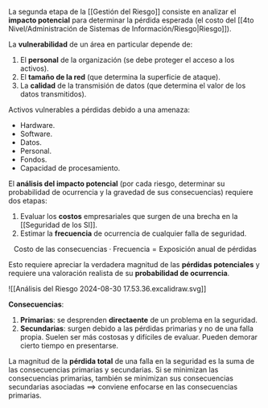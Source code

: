 La segunda etapa de la [[Gestión del Riesgo]] consiste en analizar el **impacto potencial** para determinar la pérdida esperada (el costo del [[4to Nivel/Administración de Sistemas de Información/Riesgo|Riesgo]]).

La **vulnerabilidad** de un área en particular depende de:

1. El **personal** de la organización (se debe proteger el acceso a los activos).
2. El **tamaño de la red** (que determina la superficie de ataque).
3. La **calidad** de la transmisión de datos (que determina el valor de los datos transmitidos).

Activos vulnerables a pérdidas debido a una amenaza:

- Hardware.
- Software.
- Datos.
- Personal.
- Fondos.
- Capacidad de procesamiento.

El **análisis del impacto potencial** (por cada riesgo, determinar su probabilidad de ocurrencia y la gravedad de sus consecuencias) requiere dos etapas:

1. Evaluar los **costos** empresariales que surgen de una brecha en la [[Seguridad de los SI]].
2. Estimar la **frecuencia** de ocurrencia de cualquier falla de seguridad.

$$
\text{Costo de las consecuencias} \cdot \text{Frecuencia} = \text{Exposición anual de pérdidas}
$$

Esto requiere apreciar la verdadera magnitud de las **pérdidas potenciales** y requiere una valoración realista de su **probabilidad de ocurrencia**.

![[Análisis del Riesgo 2024-08-30 17.53.36.excalidraw.svg]]

**Consecuencias**:

1. **Primarias**: se desprenden **directaente** de un problema en la seguridad.
2. **Secundarias**: surgen debido a las pérdidas primarias y no de una falla propia. Suelen ser más costosas y difíciles de evaluar. Pueden demorar cierto tiempo en presentarse.

La magnitud de la **pérdida total** de una falla en la seguridad es la suma de las consecuencias primarias y secundarias. Si se minimizan las consecuencias primarias, también se minimizan sus consecuencias secundarias asociadas $\implies$ conviene enfocarse en las consecuencias primarias.

